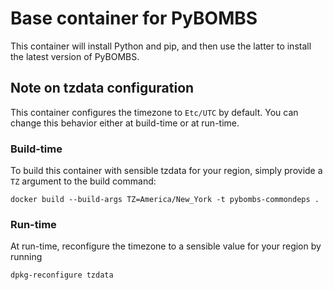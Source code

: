 # Base container for PyBOMBS

This container will install Python and pip, and then use the latter to install
the latest version of PyBOMBS.

## Note on tzdata configuration

This container configures the timezone to `Etc/UTC` by default. You can change
this behavior either at build-time or at run-time.

### Build-time

To build this container with sensible tzdata for your region, simply provide a
`TZ` argument to the build command:

    docker build --build-args TZ=America/New_York -t pybombs-commondeps .

### Run-time

At run-time, reconfigure the timezone to a sensible value for your region by
running

    dpkg-reconfigure tzdata
